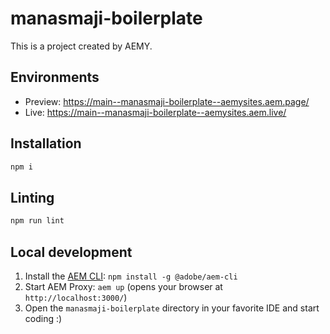 # manasmaji-boilerplate

This is a project created by AEMY.

## Environments

- Preview: https://main--manasmaji-boilerplate--aemysites.aem.page/
- Live: https://main--manasmaji-boilerplate--aemysites.aem.live/

## Installation

```sh
npm i
```

## Linting

```sh
npm run lint
```

## Local development

1. Install the [AEM CLI](https://github.com/adobe/helix-cli): `npm install -g @adobe/aem-cli`
1. Start AEM Proxy: `aem up` (opens your browser at `http://localhost:3000/`)
1. Open the `manasmaji-boilerplate` directory in your favorite IDE and start coding :)